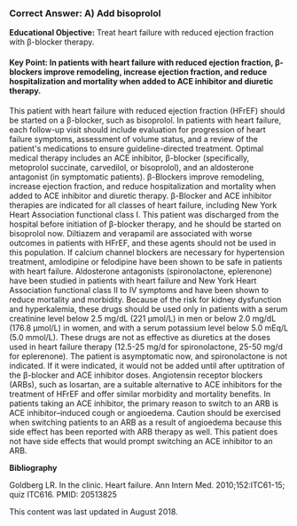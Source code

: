 
### Correct Answer: A) Add bisoprolol 

**Educational Objective:** Treat heart failure with reduced ejection fraction with β-blocker therapy.

#### **Key Point:** In patients with heart failure with reduced ejection fraction, β-blockers improve remodeling, increase ejection fraction, and reduce hospitalization and mortality when added to ACE inhibitor and diuretic therapy.

This patient with heart failure with reduced ejection fraction (HFrEF) should be started on a β-blocker, such as bisoprolol. In patients with heart failure, each follow-up visit should include evaluation for progression of heart failure symptoms, assessment of volume status, and a review of the patient's medications to ensure guideline-directed treatment. Optimal medical therapy includes an ACE inhibitor, β-blocker (specifically, metoprolol succinate, carvedilol, or bisoprolol), and an aldosterone antagonist (in symptomatic patients). β-Blockers improve remodeling, increase ejection fraction, and reduce hospitalization and mortality when added to ACE inhibitor and diuretic therapy. β-Blocker and ACE inhibitor therapies are indicated for all classes of heart failure, including New York Heart Association functional class I. This patient was discharged from the hospital before initiation of β-blocker therapy, and he should be started on bisoprolol now.
Diltiazem and verapamil are associated with worse outcomes in patients with HFrEF, and these agents should not be used in this population. If calcium channel blockers are necessary for hypertension treatment, amlodipine or felodipine have been shown to be safe in patients with heart failure.
Aldosterone antagonists (spironolactone, eplerenone) have been studied in patients with heart failure and New York Heart Association functional class II to IV symptoms and have been shown to reduce mortality and morbidity. Because of the risk for kidney dysfunction and hyperkalemia, these drugs should be used only in patients with a serum creatinine level below 2.5 mg/dL (221 µmol/L) in men or below 2.0 mg/dL (176.8 µmol/L) in women, and with a serum potassium level below 5.0 mEq/L (5.0 mmol/L). These drugs are not as effective as diuretics at the doses used in heart failure therapy (12.5-25 mg/d for spironolactone, 25-50 mg/d for eplerenone). The patient is asymptomatic now, and spironolactone is not indicated. If it were indicated, it would not be added until after uptitration of the β-blocker and ACE inhibitor doses.
Angiotensin receptor blockers (ARBs), such as losartan, are a suitable alternative to ACE inhibitors for the treatment of HFrEF and offer similar morbidity and mortality benefits. In patients taking an ACE inhibitor, the primary reason to switch to an ARB is ACE inhibitor–induced cough or angioedema. Caution should be exercised when switching patients to an ARB as a result of angioedema because this side effect has been reported with ARB therapy as well. This patient does not have side effects that would prompt switching an ACE inhibitor to an ARB.

**Bibliography**

Goldberg LR. In the clinic. Heart failure. Ann Intern Med. 2010;152:ITC61-15; quiz ITC616. PMID: 20513825

This content was last updated in August 2018.